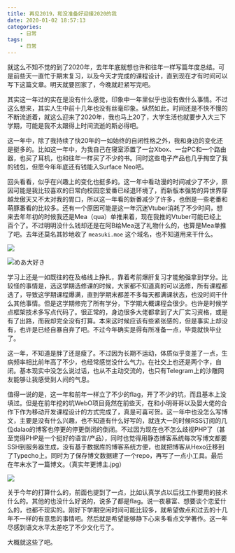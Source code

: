 ```yaml
---
title: 再见2019，和没准备好迎接2020的我
date: 2020-01-02 18:57:13
categories: 
    - 日常
tags: 
    - 日常
---
```


就这么不知不觉的到了2020年，去年年底就想也许和往年一样写篇年度总结。可是前些天一直忙于期末复习，以及今天才完成的课程设计，直到现在才有时间可以写下这篇文章。明天就要回家了，今晚就赶紧写完吧。

其实这一年过的实在是没有什么感觉，印象中一年里似乎也没有做什么事情。不过这么想来，其实人生中前十几年也没有丝毫印象。纵然如此，时间还是不快不慢的不断流逝着，就这么迎来了2020年，我也马上20了，大学生活也就要步入大三下学期，可能是我不太跟得上时间流逝的斯必得吧。

这一年中，除了我持续了快20年的一如始终的自闭性格之外，我和身边的变化还是挺多的。比如这一年中，为我自己在寝室添置了一台Xbox、一台PC和一个路由器，也买了耳机，也和往年一样买了不少的书。同时这些电子产品也几乎掏空了我的钱包，但愿今年年底还有钱能入Surface Neo吧。

回头看看，似乎在兴趣上的变化也挺多的。这一年中看动漫的时间减少了不少，原因可能是我比较喜欢的日常向校园恋爱番已经退环境了，而新版本强势的异世界穿越龙傲天又不太对我的胃口，所以这一年看的新番减少了许多，也倒是一些老番和萌豚番看的比较多。还有一个原因可能是这一年沉迷Vtuber消耗了不少时间，想来去年年初的时候我还是Mea（qua）单推来着，现在我推的Vtuber可能已经上百个了。不过明明没什么钱却还是在阿B给Mea送了礼物什么的，也算是Mea单推了吧。去年还莫名其妙地收了 `measuki.moe` 这个域名，也不知道用来干什么。

![][dd]

![][measuki]



学习上还是一如既往的在及格线上挣扎，靠着考前爆肝复习才能勉强拿到学分。比较怪的事情是，选这学期选修课的时候，大家都不知道真的可以选修，所有课程都选了，导致这学期课程爆满，直到学期末都差不多每天都满课状态，也没时间干什么其他事情。但是这学期修完了所有学分，下学期大概课程会很少。也许是时候学点框架技术多写点代码了。很正常的，身边很多大佬都拿到了大厂实习资格，或是有了出路，而我却完全没有打算。本来这时候应该有些紧张感的，但是事实上却没有，也许是已经自暴自弃了吧。不过今年确实是得有所准备一点，毕竟就快毕业了。

这一年，不知道是胖了还是瘦了。不过因为长期不运动，体质似乎变差了一点，生病频率相比前年高了不少，也经常感觉没什么气力。在社交上也还是两个字，自闭。基本现实中没怎么说过话，也从不主动交流的，也只有Telegram上的沙雕网友能够让我感受到人间的气息。

值得一说的是，这一年和前年一样立了不少的flag，开了不少的坑，而且基本上没填过。但是在前年挖的坑WebO项目竟然在前些天，在和小明哥哥以及晏大佬的合作下作为移动开发课程设计的方式完成了，真是可喜可贺。这一年中也没怎么写博文，主要是没有什么兴趣，也不知道有什么好写的，就连大一的时候RSS订阅的几位dalao的博客也停更的停更倒闭的倒闭。不过因为现在也不怎么歧视PHP了（甚至觉得PHP是一个挺好的语言/产品），同时也觉得用静态博客系统每次写博文都要SSH到服务器生成，没有基于数据库的博客系统方便，也就把博客从Hexo迁移到了Typecho上。同时为了保存博文数据建了一个repo，再写了一点小工具。最后在年末水了一篇博文。（真实年更博主.jpg）

![][yearly-bloger]

关于今年的打算什么的，前面也提到了一点，比如认真学点以后找工作要用的技术什么的。其他的也没什么好说的，说多了都是flag。说一夜暴富、想要谈个恋爱什么的，也都不现实的。刚好下学期空闲时间可能比较多，就希望做点和过去的十几年不一样的有意思的事情吧。然后就是希望能够静下心来多看点文学著作。这一年尽感到语文水平太差吃了不少文化亏了。

大概就这些了吧。



[dd]: ../res/007/dd.jpg
[measuki]: ../res/007/measuki.jpg	"めあ大好き"
[yearly-bloger]: ../res/007/yearly-bloger.jpg